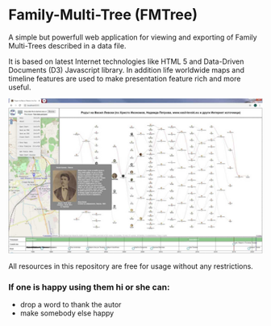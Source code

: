 # Family-Multi-Tree (FMTree)
A simple but powerfull web application for viewing and exporting of Family Multi-Trees described in a data file.

It is based on latest Internet technologies like HTML 5 and Data-Driven Documents (D3) Javascript library. In addition life worldwide maps and timeline features are used to make presentation feature rich and more useful.

![Alt text](images/FMTreePublicAppl.jpg?raw=true "FMTree application snapshot")

All resources in this repository are free for usage without any restrictions.

### If one is happy using them hi or she can:
- drop a word to thank the autor
- make somebody else happy

